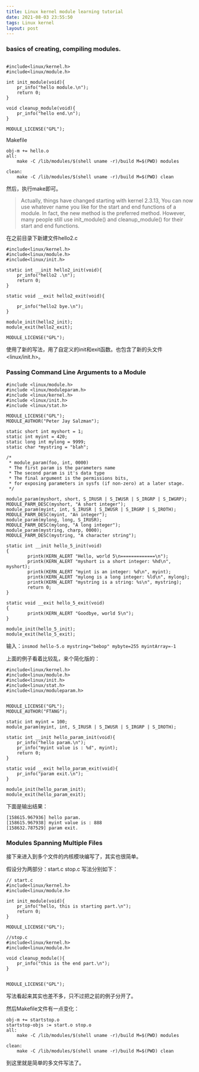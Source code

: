 ```yaml
---
title: Linux kernel module learning tutorial
date: 2021-08-03 23:55:50
tags: Linux kernel
layout: post
---
```


### basics of creating, compiling modules.

```

#include<linux/kernel.h>
#include<linux/module.h>

int init_module(void){
	pr_info("hello module.\n");
	return 0;
}

void cleanup_module(void){
	pr_info("hello end.\n");
}

MODULE_LICENSE("GPL");

```

Makefile

```
obj-m += hello.o
all:
	make -C /lib/modules/$(shell uname -r)/build M=$(PWD) modules

clean:
	make -C /lib/modules/$(shell uname -r)/build M=$(PWD) clean

```

然后，执行make即可。

> Actually, things have changed starting with kernel 2.3.13, You can now use whatever name you like for the start and end functions of a module. In fact, the new method is the preferred method. However, many people still use init_module() and cleanup_module() for their start and end functions.



在之前目录下新建文件hello2.c

```
#include<linux/kernel.h>
#include<linux/module.h>
#include<linux/init.h>

static int __init hello2_init(void){
	pr_info("hello2 .\n");
	return 0;
}

static void __exit hello2_exit(void){

	pr_info("hello2 bye.\n");
}

module_init(hello2_init);
module_exit(hello2_exit);

MODULE_LICENSE("GPL");

```
使用了新的写法，用了自定义的init和exit函数。也包含了新的头文件<linux/init.h>。


### Passing Command Line Arguments to a Module


```
#include <linux/module.h>
#include <linux/moduleparam.h>
#include <linux/kernel.h>
#include <linux/init.h>
#include <linux/stat.h>

MODULE_LICENSE("GPL");
MODULE_AUTHOR("Peter Jay Salzman");

static short int myshort = 1;
static int myint = 420;
static long int mylong = 9999;
static char *mystring = "blah";

/*
 * module_param(foo, int, 0000)
 * The first param is the parameters name
 * The second param is it's data type
 * The final argument is the permissions bits,
 * for exposing parameters in sysfs (if non-zero) at a later stage.
 */

module_param(myshort, short, S_IRUSR | S_IWUSR | S_IRGRP | S_IWGRP);
MODULE_PARM_DESC(myshort, "A short integer");
module_param(myint, int, S_IRUSR | S_IWUSR | S_IRGRP | S_IROTH);
MODULE_PARM_DESC(myint, "An integer");
module_param(mylong, long, S_IRUSR);
MODULE_PARM_DESC(mylong, "A long integer");
module_param(mystring, charp, 0000);
MODULE_PARM_DESC(mystring, "A character string");

static int __init hello_5_init(void)
{
        printk(KERN_ALERT "Hello, world 5\n=============\n");
        printk(KERN_ALERT "myshort is a short integer: %hd\n", myshort);
        printk(KERN_ALERT "myint is an integer: %d\n", myint);
        printk(KERN_ALERT "mylong is a long integer: %ld\n", mylong);
        printk(KERN_ALERT "mystring is a string: %s\n", mystring);
        return 0;
}

static void __exit hello_5_exit(void)
{
        printk(KERN_ALERT "Goodbye, world 5\n");
}

module_init(hello_5_init);
module_exit(hello_5_exit);
```

输入：`insmod hello-5.o mystring="bebop" mybyte=255 myintArray=-1`

上面的例子看着比较乱，来个简化版的：

```
#include<linux/kernel.h>
#include<linux/module.h>
#include<linux/init.h>
#include<linux/stat.h>
#include<linux/moduleparam.h>


MODULE_LICENSE("GPL");
MODULE_AUTHOR("FTANG");

static int myint = 100;
module_param(myint, int, S_IRUSR | S_IWUSR | S_IRGRP | S_IROTH);

static int __init hello_param_init(void){
	pr_info("hello param.\n");
	pr_info("myint value is : %d", myint);
	return 0;
}

static void __exit hello_param_exit(void){
	pr_info("param exit.\n");
}

module_init(hello_param_init);
module_exit(hello_param_exit);

```
下面是输出结果：
```
[158615.967936] hello param.
[158615.967938] myint value is : 888
[158632.787529] param exit.
```

### Modules Spanning Multiple Files

接下来进入到多个文件的内核模块编写了，其实也很简单。

假设分为两部分：start.c stop.c
写法分别如下：

```
// start.c
#include<linux/kernel.h>
#include<linux/module.h>

int init_module(void){
	pr_info("hello, this is starting part.\n");
	return 0;
}

MODULE_LICENSE("GPL");
```

```
//stop.c
#include<linux/kernel.h>
#include<linux/module.h>

void cleanup_module(){
	pr_info("this is the end part.\n");
}


MODULE_LICENSE("GPL");

```

写法看起来其实也差不多，只不过把之前的例子分开了。

然后Makefile文件有一点变化：
```
obj-m += startstop.o
startstop-objs := start.o stop.o
all:
	make -C /lib/modules/$(shell uname -r)/build M=$(PWD) modules

clean:
	make -C /lib/modules/$(shell uname -r)/build M=$(PWD) clean

```

到这里就是简单的多文件写法了。